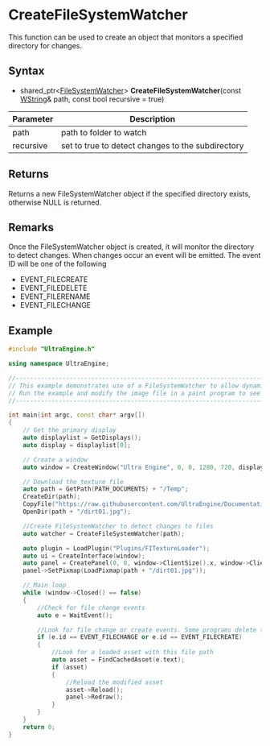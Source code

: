 # CreateFileSystemWatcher

This function can be used to create an object that monitors a specified directory for changes.

## Syntax
- shared_ptr<[FileSystemWatcher](FileSystemWatcher.md)\> **CreateFileSystemWatcher**(const [WString](WString.md)& path, const bool recursive = true)

|Parameter|Description|
|---|---|
|path|path to folder to watch|
|recursive|set to true to detect changes to the subdirectory|

## Returns

Returns a new FileSystemWatcher object if the specified directory exists, otherwise NULL is returned.

## Remarks

Once the FileSystemWatcher object is created, it will monitor the directory to detect changes. When changes occur an event will be emitted. The event ID will be one of the following
- EVENT_FILECREATE
- EVENT_FILEDELETE
- EVENT_FILERENAME
- EVENT_FILECHANGE

## Example

```c++
#include "UltraEngine.h"

using namespace UltraEngine;

//---------------------------------------------------------------------------------------------------
// This example demonstrates use of a FileSystemWatcher to allow dynamic asset reloading.
// Run the example and modify the image file in a paint program to see your changes appear as the program is running.
//---------------------------------------------------------------------------------------------------

int main(int argc, const char* argv[])
{
    // Get the primary display
    auto displaylist = GetDisplays();
    auto display = displaylist[0];

    // Create a window
    auto window = CreateWindow("Ultra Engine", 0, 0, 1280, 720, display, WINDOW_TITLEBAR | WINDOW_CENTER);

    // Download the texture file
    auto path = GetPath(PATH_DOCUMENTS) + "/Temp";
    CreateDir(path);
    CopyFile("https://raw.githubusercontent.com/UltraEngine/Documentation/master/Assets/Materials/Ground/dirt01.jpg", path + "/dirt01.jpg");
    OpenDir(path + "/dirt01.jpg");

    //Create FileSystemWatcher to detect changes to files
    auto watcher = CreateFileSystemWatcher(path);

    auto plugin = LoadPlugin("Plugins/FITextureLoader");
    auto ui = CreateInterface(window);
    auto panel = CreatePanel(0, 0, window->ClientSize().x, window->ClientSize().y, ui->root);
    panel->SetPixmap(LoadPixmap(path + "/dirt01.jpg"));

    // Main loop
    while (window->Closed() == false)
    {
        //Check for file change events
        auto e = WaitEvent();

        //Look for file change or create events. Some programs delete the file and then recreate it when they save.
        if (e.id == EVENT_FILECHANGE or e.id == EVENT_FILECREATE)
        {
            //Look for a loaded asset with this file path
            auto asset = FindCachedAsset(e.text);
            if (asset)
            {
                //Reload the modified asset
                asset->Reload();
                panel->Redraw();
            }
        }
    }
    return 0;
}
```
